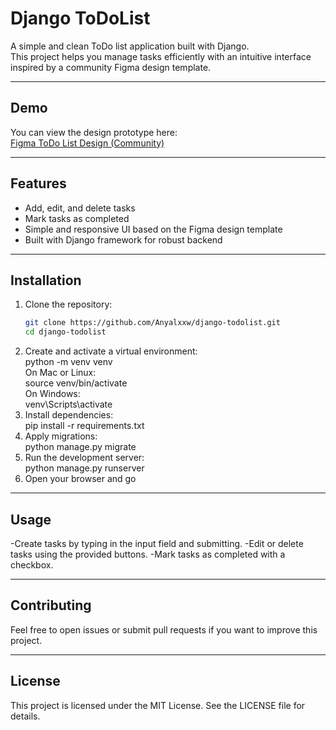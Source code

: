 # Django ToDoList

A simple and clean ToDo list application built with Django.  
This project helps you manage tasks efficiently with an intuitive interface inspired by a community Figma design template.

---

## Demo

You can view the design prototype here:  
[Figma ToDo List Design (Community)](https://www.figma.com/design/dRuvPHwVtuf34cbiHaFGUf/To-Do-List-Design--Community-?node-id=1-166&t=JK2osdw2Gc6RvpCO-0)

---

## Features

- Add, edit, and delete tasks  
- Mark tasks as completed  
- Simple and responsive UI based on the Figma design template  
- Built with Django framework for robust backend  

---

## Installation

1. Clone the repository:
   ```bash
   git clone https://github.com/Anyalxxw/django-todolist.git
   cd django-todolist
2. Create and activate a virtual environment: </br>
   python -m venv venv </br>
   On Mac or Linux: </br>
   source venv/bin/activate </br>
   On Windows: </br>
   venv\Scripts\activate
3. Install dependencies: </br>
   pip install -r requirements.txt
4. Apply migrations: </br>
   python manage.py migrate
5. Run the development server: </br>
   python manage.py runserver
6. Open your browser and go

---

## Usage

 -Create tasks by typing in the input field and submitting.
 -Edit or delete tasks using the provided buttons.
 -Mark tasks as completed with a checkbox.

---

## Contributing

  Feel free to open issues or submit pull requests if you want to improve this project.

---

## License

  This project is licensed under the MIT License. See the LICENSE file for details.
